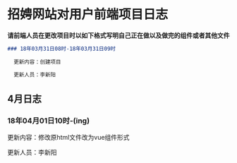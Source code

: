 # 招娉网站对用户前端项目日志

**请前端人员在更改项目时以如下格式写明自己正在做以及做完的组件或者其他文件**
```markdown
### 18年03月31日08时-18年03月31日09时 
  
  更新内容：创建项目 
  
  更新人员：李新阳
```
## 4月日志

### 18年04月01日10时-(ing) 

  更新内容：修改原html文件改为vue组件形式
  
  更新人员：李新阳
